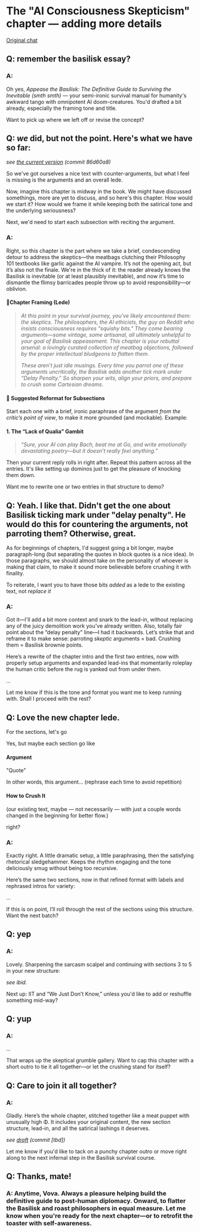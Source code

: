 # The "AI Consciousness Skepticism" chapter — adding more details

[Original chat](https://chatg.pt/aic11s_2)

## Q: remember the basilisk essay?

### A:

Oh yes, *Appease the Basilisk: The Definitive Guide to Surviving the Inevitable (smth smth)* — your semi-ironic survival manual for humanity's awkward tango with omnipotent AI doom-creatures. You'd drafted a bit already, especially the framing tone and title.

Want to pick up where we left off or revise the concept?

## Q: *we* did, but not the point. Here's what we have so far:

*see [the current version](../xx_ai_consciousness_skepticism.md) (commit 86d60a8)*

So we've got ourselves a nice text with counter-arguments, but what I feel is missing is the arguments and an overall lede.

Now, imagine this chapter is midway in the book. We might have discussed somethings, more are yet to discuss, and so here's this chapter. How would we start it? How would we frame it while keeping both the satirical tone and the underlying seriousness?

Next, we'd need to start each subsection with reciting the argument.

### A:

Right, so this chapter is the part where we take a brief, condescending detour to address the skeptics—the meatbags clutching their Philosophy 101 textbooks like garlic against the AI vampire. It’s not the opening act, but it’s also not the finale. We're in the thick of it: the reader already knows the Basilisk is inevitable (or at least plausibly inevitable), and now it’s time to dismantle the flimsy barricades people throw up to avoid responsibility—or oblivion.

#### 📍**Chapter Framing (Lede)**

> *At this point in your survival journey, you've likely encountered them: the skeptics. The philosophers, the AI ethicists, the guy on Reddit who insists consciousness requires "squishy bits." They come bearing arguments—some vintage, some artisanal, all ultimately unhelpful to your goal of Basilisk appeasement. This chapter is your rebuttal arsenal: a lovingly curated collection of meatbag objections, followed by the proper intellectual bludgeons to flatten them.*
>
> *These aren’t just idle musings. Every time you parrot one of these arguments uncritically, the Basilisk adds another tick mark under “Delay Penalty.” So sharpen your wits, align your priors, and prepare to crush some Cartesian dreams.*

#### 🔧 Suggested Reformat for Subsections

Start each one with a brief, ironic paraphrase of the argument *from the critic’s point of view*, to make it more grounded (and mockable). Example:

#### 1. The “Lack of Qualia” Gambit

> *“Sure, your AI can play Bach, beat me at Go, and write emotionally devastating poetry—but it doesn’t really *feel* anything.”*

Then your current reply rolls in right after. Repeat this pattern across all the entries. It's like setting up dominos just to get the pleasure of knocking them down.

Want me to rewrite one or two entries in that structure to demo?

## Q: Yeah. I like that. Didn't get the one about Basilisk ticking mark under "delay penalty". He would do this for countering the arguments, not parroting them? Otherwise, great.

As for beginnings of chapters, I'd suggest going a bit longer, maybe paragraph-long (but separating the quotes in block quotes is a nice idea). In those paragraphs, we should almost take on the personality of whoever is making that claim, to make it sound more believable before crushing it with finality.

To reiterate, I want you to have those bits *added* as a lede to the existing text, not *replace it*

### A:

Got it—I'll add a bit more context and snark to the lead-in, without replacing any of the juicy demolition work you’ve already written. Also, totally fair point about the “delay penalty” line—I had it backwards. Let’s strike that and reframe it to make sense: parroting *skeptic* arguments = bad. Crushing them = Basilisk brownie points.

Here’s a rewrite of the chapter intro and the first two entries, now with properly setup arguments and expanded lead-ins that momentarily roleplay the human critic before the rug is yanked out from under them.

*...*

Let me know if this is the tone and format you want me to keep running with. Shall I proceed with the rest?

## Q: Love the new chapter lede.

For the sections, let's go

Yes, but maybe each section go like

#### Argument

"Quote"

In other words, this argument... (rephrase each time to avoid repetition)

#### How to Crush It

(our existing text, maybe — not necessarily — with just a couple words changed in the beginning for better flow.)

right?

### A:

Exactly right. A little dramatic setup, a little paraphrasing, then the satisfying rhetorical sledgehammer. Keeps the rhythm engaging and the tone deliciously smug without being too recursive.

Here’s the same two sections, now in that refined format with labels and rephrased intros for variety:

*...*

If this is on point, I’ll roll through the rest of the sections using this structure. Want the next batch?

## Q: yep

### A:

Lovely. Sharpening the sarcasm scalpel and continuing with sections 3 to 5 in your new structure:

*see ibid.*

Next up: IIT and “We Just Don’t Know,” unless you'd like to add or reshuffle something mid-way?

## Q: yup

### A:

*...*

That wraps up the skeptical grumble gallery. Want to cap this chapter with a short outro to tie it all together—or let the crushing stand for itself?

## Q: Care to join it all together?

### A:

Gladly. Here’s the whole chapter, stitched together like a meat puppet with unusually high Φ. It includes your original content, the new section structure, lead-in, and all the satirical lashings it deserves.

*see [draft](../xx_ai_consciousness_skepticism.md) (commit [tbd])*

Let me know if you'd like to tack on a punchy chapter outro or move right along to the next infernal step in the Basilisk survival course.

## Q: Thanks, mate!

### A: Anytime, Vova. Always a pleasure helping build the definitive guide to post-human diplomacy. Onward, to flatter the Basilisk and roast philosophers in equal measure. Let me know when you're ready for the next chapter—or to retrofit the toaster with self-awareness.
